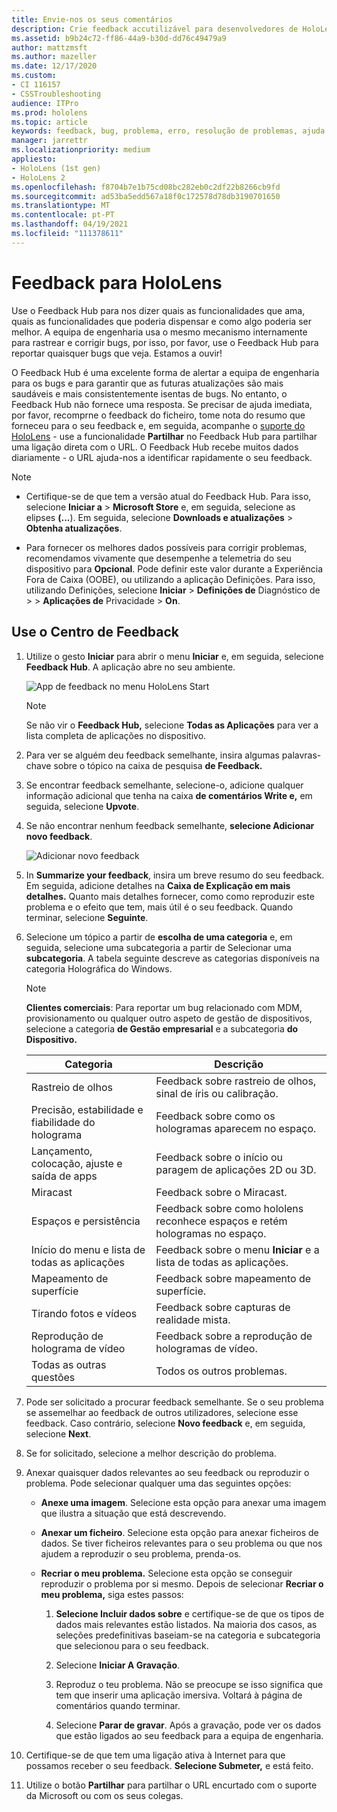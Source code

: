 ```yaml
---
title: Envie-nos os seus comentários
description: Crie feedback accutilizável para desenvolvedores de HoloLens e Windows Mixed Reality utilizando o Feedback Hub.
ms.assetid: b9b24c72-ff86-44a9-b30d-dd76c49479a9
author: mattzmsft
ms.author: mazeller
ms.date: 12/17/2020
ms.custom:
- CI 116157
- CSSTroubleshooting
audience: ITPro
ms.prod: hololens
ms.topic: article
keywords: feedback, bug, problema, erro, resolução de problemas, ajuda
manager: jarrettr
ms.localizationpriority: medium
appliesto:
- HoloLens (1st gen)
- HoloLens 2
ms.openlocfilehash: f8704b7e1b75cd08bc282eb0c2df22b8266cb9fd
ms.sourcegitcommit: ad53ba5edd567a18f0c172578d78db3190701650
ms.translationtype: MT
ms.contentlocale: pt-PT
ms.lasthandoff: 04/19/2021
ms.locfileid: "111378611"
---
```

# <a name="feedback-for-hololens"></a>Feedback para HoloLens

Use o Feedback Hub para nos dizer quais as funcionalidades que ama, quais as funcionalidades que poderia dispensar e como algo poderia ser melhor. A equipa de engenharia usa o mesmo mecanismo internamente para rastrear e corrigir bugs, por isso, por favor, use o Feedback Hub para reportar quaisquer bugs que veja. Estamos a ouvir!

O Feedback Hub é uma excelente forma de alertar a equipa de engenharia para os bugs e para garantir que as futuras atualizações são mais saudáveis e mais consistentemente isentas de bugs. No entanto, o Feedback Hub não fornece uma resposta. Se precisar de ajuda imediata, por favor, recomprne o feedback do ficheiro, tome nota do resumo que forneceu para o seu feedback e, em seguida, acompanhe o [suporte do HoloLens](https://support.microsoft.com/supportforbusiness/productselection?sapid=e9391227-fa6d-927b-0fff-f96288631b8f) - use a funcionalidade **Partilhar** no Feedback Hub para partilhar uma ligação direta com o URL. O Feedback Hub recebe muitos dados diariamente - o URL ajuda-nos a identificar rapidamente o seu feedback.

> [!NOTE]  
>  
> - Certifique-se de que tem a versão atual do Feedback Hub. Para isso, selecione **Iniciar a**  >  **Microsoft Store** e, em seguida, selecione as elipses **(...**). Em seguida, selecione **Downloads e atualizações**  >  **Obtenha atualizações**.  
>  
> - Para fornecer os melhores dados possíveis para corrigir problemas, recomendamos vivamente que desempenhe a telemetria do seu dispositivo para **Opcional**. Pode definir este valor durante a Experiência Fora de Caixa (OOBE), ou utilizando a aplicação Definições. Para isso, utilizando Definições, selecione **Iniciar**  >  **Definições de** Diagnóstico de  >    >  **Aplicações de** Privacidade  >  **On**.

## <a name="use-the-feedback-hub"></a>Use o Centro de Feedback

1. Utilize o gesto **Iniciar** para abrir o menu **Iniciar** e, em seguida, selecione **Feedback Hub**. A aplicação abre no seu ambiente.

   ![App de feedback no menu HoloLens Start](./images/hololens2-feedbackhub-tile.png)
   > [!NOTE]  
   > Se não vir o **Feedback Hub,** selecione **Todas as Aplicações** para ver a lista completa de aplicações no dispositivo.

1. Para ver se alguém deu feedback semelhante, insira algumas palavras-chave sobre o tópico na caixa de pesquisa **de Feedback.**
1. Se encontrar feedback semelhante, selecione-o, adicione qualquer informação adicional que tenha na caixa **de comentários Write e,** em seguida, selecione **Upvote**.
1. Se não encontrar nenhum feedback semelhante, **selecione Adicionar novo feedback**.

   ![Adicionar novo feedback](./images/hololens-feedback-1.png)

1. In **Summarize your feedback**, insira um breve resumo do seu feedback. Em seguida, adicione detalhes na **Caixa de Explicação em mais detalhes.** Quanto mais detalhes fornecer, como como reproduzir este problema e o efeito que tem, mais útil é o seu feedback. Quando terminar, selecione **Seguinte**.

1. Selecione um tópico a partir de **escolha de uma categoria** e, em seguida, selecione uma subcategoria a partir de Selecionar uma **subcategoria**. A tabela seguinte descreve as categorias disponíveis na categoria Holográfica do Windows.

   > [!NOTE]  
   > **Clientes comerciais**: Para reportar um bug relacionado com MDM, provisionamento ou qualquer outro aspeto de gestão de dispositivos, selecione a categoria **de Gestão empresarial** e a subcategoria **do Dispositivo.**

   |Categoria |Descrição |
   | --- | --- |
   |Rastreio de olhos |Feedback sobre rastreio de olhos, sinal de íris ou calibração. |
   |Precisão, estabilidade e fiabilidade do holograma |Feedback sobre como os hologramas aparecem no espaço. |
   |Lançamento, colocação, ajuste e saída de apps |Feedback sobre o início ou paragem de aplicações 2D ou 3D. |
   |Miracast |Feedback sobre o Miracast. |
   |Espaços e persistência |Feedback sobre como hololens reconhece espaços e retém hologramas no espaço. |
   |Início do menu e lista de todas as aplicações |Feedback sobre o menu **Iniciar** e a lista de todas as aplicações. |
   |Mapeamento de superfície |Feedback sobre mapeamento de superfície. |
   |Tirando fotos e vídeos |Feedback sobre capturas de realidade mista. |
   |Reprodução de holograma de vídeo |Feedback sobre a reprodução de hologramas de vídeo. |
   |Todas as outras questões |Todos os outros problemas. |

1. Pode ser solicitado a procurar feedback semelhante. Se o seu problema se assemelhar ao feedback de outros utilizadores, selecione esse feedback. Caso contrário, selecione **Novo feedback** e, em seguida, selecione **Next**.

1. Se for solicitado, selecione a melhor descrição do problema.

1. Anexar quaisquer dados relevantes ao seu feedback ou reproduzir o problema. Pode selecionar qualquer uma das seguintes opções:

   - **Anexe uma imagem**. Selecione esta opção para anexar uma imagem que ilustra a situação que está descrevendo.
   - **Anexar um ficheiro**. Selecione esta opção para anexar ficheiros de dados. Se tiver ficheiros relevantes para o seu problema ou que nos ajudem a reproduzir o seu problema, prenda-os.
   - **Recriar o meu problema.** Selecione esta opção se conseguir reproduzir o problema por si mesmo. Depois de selecionar **Recriar o meu problema,** siga estes passos:  

     1. **Selecione Incluir dados sobre** e certifique-se de que os tipos de dados mais relevantes estão listados. Na maioria dos casos, as seleções predefinitivas baseiam-se na categoria e subcategoria que selecionou para o seu feedback.  
     1. Selecione **Iniciar A Gravação**.

     1. Reproduz o teu problema. Não se preocupe se isso significa que tem que inserir uma aplicação imersiva. Voltará à página de comentários quando terminar.
     1. Selecione **Parar de gravar**. Após a gravação, pode ver os dados que estão ligados ao seu feedback para a equipa de engenharia.

1. Certifique-se de que tem uma ligação ativa à Internet para que possamos receber o seu feedback. **Selecione Submeter,** e está feito.

1. Utilize o botão **Partilhar** para partilhar o URL encurtado com o suporte da Microsoft ou com os seus colegas.